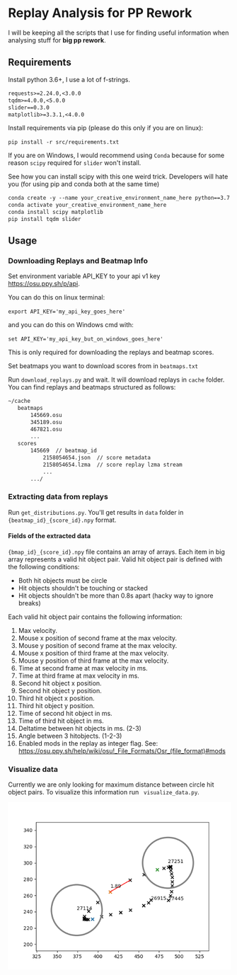 # Replay Analysis for PP Rework

I will be keeping all the scripts that I use for finding useful information when analysing stuff for **big pp rework**.

## Requirements

Install python 3.6+, I use a lot of f-strings.

```
requests>=2.24.0,<3.0.0
tqdm>=4.0.0,<5.0.0
slider==0.3.0
matplotlib>=3.3.1,<4.0.0
```

Install requirements via pip (please do this only if you are on linux):

`pip install -r src/requirements.txt`

If you are on Windows, I would recommend using `Conda` because for some reason `scipy` required for `slider` won't install.

See how you can install scipy with this one weird trick. Developers will hate you (for using pip and conda both at the same time)
```shell script
conda create -y --name your_creative_environment_name_here python==3.7
conda activate your_creative_environment_name_here
conda install scipy matplotlib
pip install tqdm slider
```

## Usage
### Downloading Replays and Beatmap Info
Set environment variable API_KEY to your api v1 key https://osu.ppy.sh/p/api.

You can do this on linux terminal:

`export API_KEY='my_api_key_goes_here'`

 and you can do this on Windows cmd with:
 
 `set API_KEY='my_api_key_but_on_windows_goes_here'`
 
 This is only required for downloading the replays and beatmap scores. 
 
 Set beatmaps you want to download scores from in `beatmaps.txt`
 
 Run `download_replays.py` and wait. It will download replays in `cache` folder. You can find replays and beatmaps structured as follows:
 
 ```
~/cache
    beatmaps
        145669.osu
        345189.osu
        467821.osu
        ...
    scores
        145669  // beatmap_id
            2158054654.json  // score metadata
            2158054654.lzma  // score replay lzma stream
            ...
        .../    
```

### Extracting data from replays

Run `get_distributions.py`. You'll get results in `data` folder in `{beatmap_id}_{score_id}.npy` format.

#### Fields of the extracted data

`{bmap_id}_{score_id}.npy` file contains an array of arrays. Each item in big array represents a valid hit object pair.
Valid hit object pair is defined with the following conditions:

- Both hit objects must be circle
- Hit objects shouldn't be touching or stacked
- Hit objects shouldn't be more than 0.8s apart (hacky way to ignore breaks)
 
 Each valid hit object pair contains the following information:
 
 1. Max velocity.
 2. Mouse x position of second frame at the max velocity.
 3. Mouse y position of second frame at the max velocity. 
 4. Mouse x position of third frame at the max velocity. 
 5. Mouse y position of third frame at the max velocity.
 6. Time at second frame at max velocity in ms. 
 7. Time at third frame at max velocity in ms. 
 8. Second hit object x position. 
 9. Second hit object y position. 
 10. Third hit object x position. 
 11. Third hit object y position.
 12. Time of second hit object in ms. 
 13. Time of third hit object in ms. 
 14. Deltatime between hit objects in ms. (2-3)
 15. Angle between 3 hitobjects. (1-2-3) 
 16. Enabled mods in the replay as integer flag. See: https://osu.ppy.sh/help/wiki/osu!_File_Formats/Osr_(file_format)#mods
 
 
### Visualize data

Currently we are only looking for maximum distance between circle hit object pairs. To visualize this information run `
visualize_data.py`.

![image](images/Figure_1.png)
 